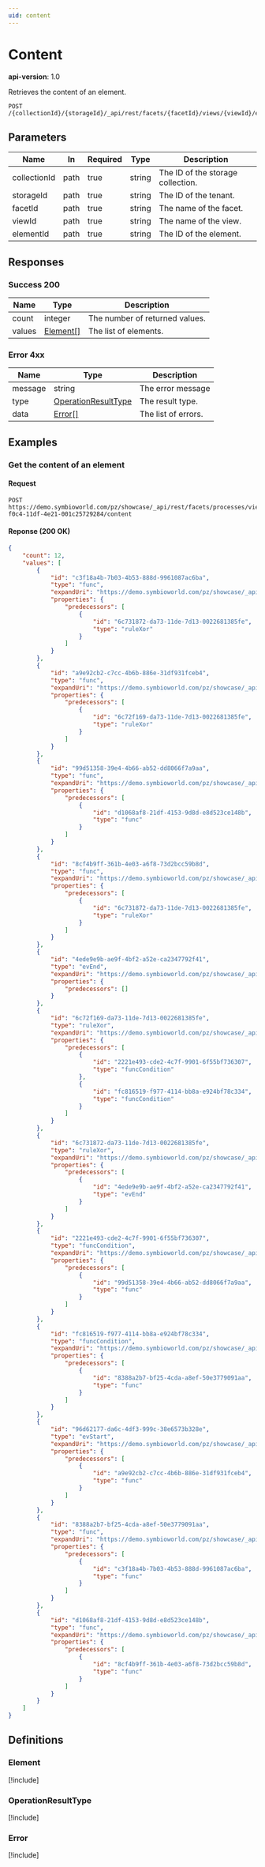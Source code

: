 ```yaml
---
uid: content
---
```

# Content

**api-version**: 1.0

Retrieves the content of an element.

```
POST /{collectionId}/{storageId}/_api/rest/facets/{facetId}/views/{viewId}/elements/{elementId}/content
```

## Parameters

| Name | In | Required | Type | Description |
|---|---|---|---|---|
| collectionId | path | true | string | The ID of the storage collection. |
| storageId | path | true | string | The ID of the tenant. |
| facetId | path | true | string | The name of the facet. |
| viewId | path | true | string | The name of the view. |
| elementId | path | true | string | The ID of the element. |

## Responses

### Success 200

| Name | Type | Description |
|---|---|---|
| count | integer | The number of returned values. |
| values | [Element[]](#element) | The list of elements. |

### Error 4xx

| Name | Type | Description |
|---|---|---|
| message | string | The error message |
| type | [OperationResultType](#operationresulttype) | The result type. |
| data | [Error[]](#error) | The list of errors. |

## Examples

### Get the content of an element

#### Request
```
POST https://demo.symbioworld.com/pz/showcase/_api/rest/facets/processes/views/detail/elements/1a526d30-f0c4-11df-4e21-001c25729284/content
```

#### Reponse (200 OK)
```json
{
    "count": 12,
    "values": [
        {
            "id": "c3f18a4b-7b03-4b53-888d-9961087ac6ba",
            "type": "func",
            "expandUri": "https://demo.symbioworld.com/pz/showcase/_api/data/Processes/c3f18a4b-7b03-4b53-888d-9961087ac6ba/TreeAndDiagram",
            "properties": {
                "predecessors": [
                    {
                        "id": "6c731872-da73-11de-7d13-0022681385fe",
                        "type": "ruleXor"
                    }
                ]
            }
        },
        {
            "id": "a9e92cb2-c7cc-4b6b-886e-31df931fceb4",
            "type": "func",
            "expandUri": "https://demo.symbioworld.com/pz/showcase/_api/data/Processes/a9e92cb2-c7cc-4b6b-886e-31df931fceb4/TreeAndDiagram",
            "properties": {
                "predecessors": [
                    {
                        "id": "6c72f169-da73-11de-7d13-0022681385fe",
                        "type": "ruleXor"
                    }
                ]
            }
        },
        {
            "id": "99d51358-39e4-4b66-ab52-dd8066f7a9aa",
            "type": "func",
            "expandUri": "https://demo.symbioworld.com/pz/showcase/_api/data/Processes/99d51358-39e4-4b66-ab52-dd8066f7a9aa/TreeAndDiagram",
            "properties": {
                "predecessors": [
                    {
                        "id": "d1068af8-21df-4153-9d8d-e8d523ce148b",
                        "type": "func"
                    }
                ]
            }
        },
        {
            "id": "8cf4b9ff-361b-4e03-a6f8-73d2bcc59b8d",
            "type": "func",
            "expandUri": "https://demo.symbioworld.com/pz/showcase/_api/data/Processes/8cf4b9ff-361b-4e03-a6f8-73d2bcc59b8d/TreeAndDiagram",
            "properties": {
                "predecessors": [
                    {
                        "id": "6c731872-da73-11de-7d13-0022681385fe",
                        "type": "ruleXor"
                    }
                ]
            }
        },
        {
            "id": "4ede9e9b-ae9f-4bf2-a52e-ca2347792f41",
            "type": "evEnd",
            "expandUri": "https://demo.symbioworld.com/pz/showcase/_api/data/Processes/4ede9e9b-ae9f-4bf2-a52e-ca2347792f41/TreeAndDiagram",
            "properties": {
                "predecessors": []
            }
        },
        {
            "id": "6c72f169-da73-11de-7d13-0022681385fe",
            "type": "ruleXor",
            "expandUri": "https://demo.symbioworld.com/pz/showcase/_api/data/Processes/6c72f169-da73-11de-7d13-0022681385fe/TreeAndDiagram",
            "properties": {
                "predecessors": [
                    {
                        "id": "2221e493-cde2-4c7f-9901-6f55bf736307",
                        "type": "funcCondition"
                    },
                    {
                        "id": "fc816519-f977-4114-bb8a-e924bf78c334",
                        "type": "funcCondition"
                    }
                ]
            }
        },
        {
            "id": "6c731872-da73-11de-7d13-0022681385fe",
            "type": "ruleXor",
            "expandUri": "https://demo.symbioworld.com/pz/showcase/_api/data/Processes/6c731872-da73-11de-7d13-0022681385fe/TreeAndDiagram",
            "properties": {
                "predecessors": [
                    {
                        "id": "4ede9e9b-ae9f-4bf2-a52e-ca2347792f41",
                        "type": "evEnd"
                    }
                ]
            }
        },
        {
            "id": "2221e493-cde2-4c7f-9901-6f55bf736307",
            "type": "funcCondition",
            "expandUri": "https://demo.symbioworld.com/pz/showcase/_api/data/Processes/2221e493-cde2-4c7f-9901-6f55bf736307/TreeAndDiagram",
            "properties": {
                "predecessors": [
                    {
                        "id": "99d51358-39e4-4b66-ab52-dd8066f7a9aa",
                        "type": "func"
                    }
                ]
            }
        },
        {
            "id": "fc816519-f977-4114-bb8a-e924bf78c334",
            "type": "funcCondition",
            "expandUri": "https://demo.symbioworld.com/pz/showcase/_api/data/Processes/fc816519-f977-4114-bb8a-e924bf78c334/TreeAndDiagram",
            "properties": {
                "predecessors": [
                    {
                        "id": "8388a2b7-bf25-4cda-a8ef-50e3779091aa",
                        "type": "func"
                    }
                ]
            }
        },
        {
            "id": "96d62177-da6c-4df3-999c-38e6573b328e",
            "type": "evStart",
            "expandUri": "https://demo.symbioworld.com/pz/showcase/_api/data/Processes/96d62177-da6c-4df3-999c-38e6573b328e/TreeAndDiagram",
            "properties": {
                "predecessors": [
                    {
                        "id": "a9e92cb2-c7cc-4b6b-886e-31df931fceb4",
                        "type": "func"
                    }
                ]
            }
        },
        {
            "id": "8388a2b7-bf25-4cda-a8ef-50e3779091aa",
            "type": "func",
            "expandUri": "https://demo.symbioworld.com/pz/showcase/_api/data/Processes/8388a2b7-bf25-4cda-a8ef-50e3779091aa/TreeAndDiagram",
            "properties": {
                "predecessors": [
                    {
                        "id": "c3f18a4b-7b03-4b53-888d-9961087ac6ba",
                        "type": "func"
                    }
                ]
            }
        },
        {
            "id": "d1068af8-21df-4153-9d8d-e8d523ce148b",
            "type": "func",
            "expandUri": "https://demo.symbioworld.com/pz/showcase/_api/data/Processes/d1068af8-21df-4153-9d8d-e8d523ce148b/TreeAndDiagram",
            "properties": {
                "predecessors": [
                    {
                        "id": "8cf4b9ff-361b-4e03-a6f8-73d2bcc59b8d",
                        "type": "func"
                    }
                ]
            }
        }
    ]
}
```

## Definitions

### Element
[!include[](models\element.md)]

### OperationResultType 
[!include[](models\operationresulttype.md)]

### Error
[!include[](models\error.md)]
